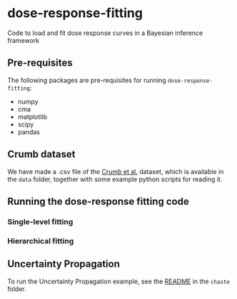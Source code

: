 # dose-response-fitting
Code to load and fit dose response curves in a Bayesian inference framework

## Pre-requisites

The following packages are pre-requisites for running `dose-response-fitting`:
 * numpy
 * cma
 * matplotlib
 * scipy
 * pandas

## Crumb dataset

We have made a .csv file of the [Crumb et al.](http://dx.doi.org/10.1016/j.vascn.2016.03.009) dataset, which is available in the `data` folder, together with some example python scripts for reading it.

## Running the dose-response fitting code

### Single-level fitting

### Hierarchical fitting

## Uncertainty Propagation

To run the Uncertainty Propagation example, see the [README](chaste/README.md) in the `chaste` folder.
